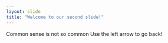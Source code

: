```yaml
---
layout: slide
title: "Welcome to our second slide!"
---
```

Common sense is not so common
Use the left arrow to go back!
